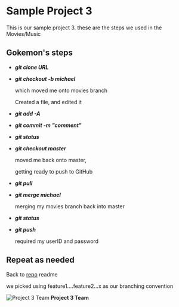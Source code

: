 # Sample Project 3

This is our sample project 3.  these are the steps we used in the Movies/Music


## Gokemon's steps ##
- ***git clone URL***
- ***git checkout -b michael***
	
	which moved me onto movies branch

	Created a file, and edited it

- ***git add -A***
- ***git commit -m "comment"***
- ***git status***
- ***git checkout master***
	
	moved me back onto master, 

	getting ready to push to GitHub

- ***git pull***
- ***git merge michael***
	
	merging my movies branch back into master

- ***git status***
- ***git push***
	
	required my userID and password

## Repeat as needed ##

Back to [repo](https://github.com/wtabor/wdi-project-3) readme

we picked using feature1....feature2...x as our branching convention 

![Project 3 Team](https://raw.githubusercontent.com/wtabor/wdi-project-3/master/documentation/images/20160513_project3team.jpg)
**Project 3 Team**